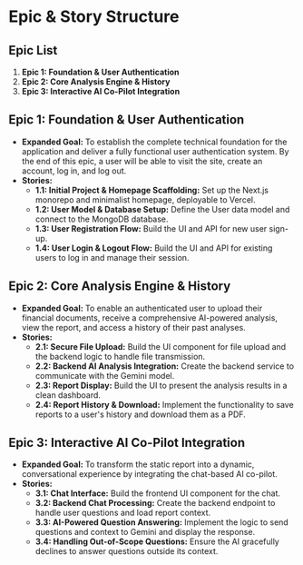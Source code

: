 # Epic & Story Structure

## Epic List

1.  **Epic 1: Foundation & User Authentication**
2.  **Epic 2: Core Analysis Engine & History**
3.  **Epic 3: Interactive AI Co-Pilot Integration**

## Epic 1: Foundation & User Authentication

* **Expanded Goal:** To establish the complete technical foundation for the application and deliver a fully functional user authentication system. By the end of this epic, a user will be able to visit the site, create an account, log in, and log out.
* **Stories:**
    * **1.1: Initial Project & Homepage Scaffolding:** Set up the Next.js monorepo and minimalist homepage, deployable to Vercel.
    * **1.2: User Model & Database Setup:** Define the User data model and connect to the MongoDB database.
    * **1.3: User Registration Flow:** Build the UI and API for new user sign-up.
    * **1.4: User Login & Logout Flow:** Build the UI and API for existing users to log in and manage their session.

## Epic 2: Core Analysis Engine & History

* **Expanded Goal:** To enable an authenticated user to upload their financial documents, receive a comprehensive AI-powered analysis, view the report, and access a history of their past analyses.
* **Stories:**
    * **2.1: Secure File Upload:** Build the UI component for file upload and the backend logic to handle file transmission.
    * **2.2: Backend AI Analysis Integration:** Create the backend service to communicate with the Gemini model.
    * **2.3: Report Display:** Build the UI to present the analysis results in a clean dashboard.
    * **2.4: Report History & Download:** Implement the functionality to save reports to a user's history and download them as a PDF.

## Epic 3: Interactive AI Co-Pilot Integration

* **Expanded Goal:** To transform the static report into a dynamic, conversational experience by integrating the chat-based AI co-pilot.
* **Stories:**
    * **3.1: Chat Interface:** Build the frontend UI component for the chat.
    * **3.2: Backend Chat Processing:** Create the backend endpoint to handle user questions and load report context.
    * **3.3: AI-Powered Question Answering:** Implement the logic to send questions and context to Gemini and display the response.
    * **3.4: Handling Out-of-Scope Questions:** Ensure the AI gracefully declines to answer questions outside its context.
